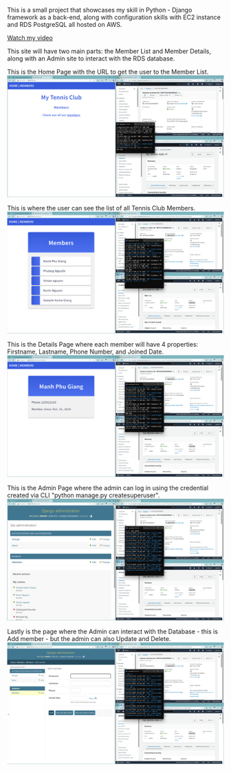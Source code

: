 This is a small project that showcases my skill in Python - Django framework as a back-end, along with configuration skills with EC2 instance and RDS PostgreSQL all hosted on AWS.

[Watch my video](https://youtu.be/KmABQPCtEow)



This site will have two main parts: the Member List and Member Details, along with an Admin site to interact with the RDS database.

This is the Home Page with the URL to get the user to the Member List.
![My home Page](images/homepage.png)


This is where the user can see the list of all Tennis Club Members.
![Member List](images/memberList.png)


This is the Details Page where each member will have 4 properties: Firstname, Lastname, Phone Number, and Joined Date.
![Member Details](images/memberDetails.png)


This is the Admin Page where the admin can log in using the credential created via CLI "python manage.py createsuperuser".
![Admin Page](images/admin.png)


Lastly is the page where the Admin can interact with the Database - this is Add member - but the admin can also Update and Delete. 
![Admin Page](images/adminAddUser.png)
